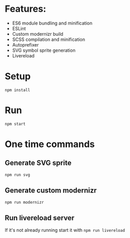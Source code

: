 # Features:
- ES6 module bundling and minification
- ESLint
- Custom modernizr build
- SCSS compilation and minification
- Autoprefixer
- SVG symbol sprite generation
- Livereload

# Setup
`npm install`

# Run
`npm start`

# One time commands

## Generate SVG sprite
`npm run svg`

## Generate custom modernizr
`npm run modernizr`

## Run livereload server
If it's not already running start it with `npm run livereload`
